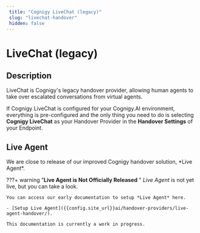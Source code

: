 ```yaml
---
 title: "Cognigy LiveChat (legacy)" 
 slug: "livechat-handover" 
 hidden: false 
---
```

# LiveChat (legacy)
## Description
<div class="divider"></div>
LiveChat is Cognigy's legacy handover provider, allowing human agents to take over escalated conversations from virtual agents. 

If Cognigy LiveChat is configured for your Cognigy.AI environment, everything is pre-configured and the only thing you need to do is selecting **Cognigy LiveChat** as your Handover Provider in the **Handover Settings** of your Endpoint.

## Live Agent

<div class="divider"></div>
We are close to release of our improved Cognigy handover solution, *Live Agent*. 

???+ warning "**Live Agent is Not Officially Released** "
    *Live Agent* is not yet live, but you can take a look.

    You can access our early documentation to setup *Live Agent* here.

    - [Setup Live Agent]({{config.site_url}}ai/handover-providers/live-agent-handover/).

    This documentation is currently a work in progress.